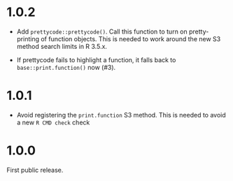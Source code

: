 
# 1.0.2

* Add `prettycode::prettycode()`. Call this function to turn on
  pretty-printing of function objects. This is needed to work around
  the new S3 method search limits in R 3.5.x.

* If prettycode fails to highlight a function, it falls back to
  `base::print.function()` now (#3).

# 1.0.1

* Avoid registering the `print.function` S3 method. This is needed to
  avoid a new `R CMD check` check

# 1.0.0

First public release.
